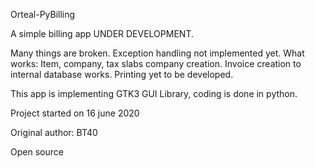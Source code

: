 Orteal-PyBilling

A simple billing app UNDER DEVELOPMENT. 

Many things are broken. Exception handling not implemented yet.
What works: Item, company, tax slabs company creation. Invoice creation to internal database works. Printing yet to be developed.

This app is implementing GTK3 GUI Library, coding is done in python. 

Project started on 16 june 2020

Original author: BT40

Open source
